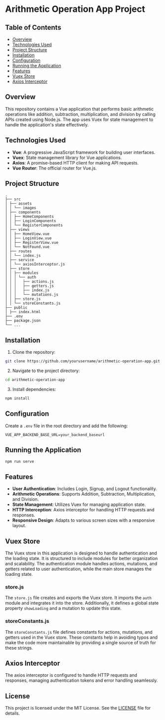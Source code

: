 # Arithmetic Operation App Project

## Table of Contents

- [Overview](#overview)
- [Technologies Used](#technologies-used)
- [Project Structure](#project-structure)
- [Installation](#installation)
- [Configuration](#configuration)
- [Running the Application](#running-the-application)
- [Features](#features)
- [Vuex Store](#vuex-store)
- [Axios Interceptor](#axios-interceptor)

## Overview

This repository contains a Vue application that performs basic arithmetic operations like addition, subtraction, multiplication, and division by calling APIs created using Node.js. The app uses Vuex for state management to handle the application's state effectively.

## Technologies Used

- **Vue**: A progressive JavaScript framework for building user interfaces.
- **Vuex**: State management library for Vue applications.
- **Axios**: A promise-based HTTP client for making API requests.
- **Vue Router**: The official router for Vue.js.

## Project Structure

```
.
├── src
│ ├── assets
│ │ └── images
│ ├── components
│ │ ├── HomeComponents
│ │ ├── LoginComponents
│ │ └── RegisterComponents
│ ├── views
│ │ ├── HomeView.vue
│ │ ├── LoginView.vue
│ │ ├── RegisterView.vue
│ │ └── NotFound.vue
│ ├── routes
│ │ └── index.js
│ ├── service
│ │ └── axiosInterceptor.js
│ ├── store
│ │ ├── modules
│ │ │ └── auth
│ │ │   ├── actions.js
│ │ │   ├── getters.js
│ │ │   ├── index.js
│ │ │   └── mutations.js
│ │ ├── store.js
│ │ └── storeConstants.js
├── public
│ ├── index.html
├── .env
├── package.json
└── ...
```

## Installation

1. Clone the repository:

```bash
git clone https://github.com/yourusername/arithmetic-operation-app.git
```

2. Navigate to the project directory:

```bash
cd arithmetic-operation-app
```

3. Install dependencies:

```bash
npm install
```

## Configuration

Create a `.env` file in the root directory and add the following:

```env
VUE_APP_BACKEND_BASE_URL=your_backend_baseurl
```

## Running the Application

```bash
npm run serve
```

## Features

- **User Authentication**: Includes Login, Signup, and Logout functionality.
- **Arithmetic Operations**: Supports Addition, Subtraction, Multiplication, and Division.
- **State Management**: Utilizes Vuex for managing application state.
- **HTTP Interception**: Axios interceptor for handling HTTP requests and responses.
- **Responsive Design**: Adapts to various screen sizes with a responsive layout.

## Vuex Store

The Vuex store in this application is designed to handle authentication and the loading state. It is structured to include modules for better organization and scalability. The authentication module handles actions, mutations, and getters related to user authentication, while the main store manages the loading state.

### store.js

The `store.js` file creates and exports the Vuex store. It imports the `auth` module and integrates it into the store. Additionally, it defines a global state property `showLoading` and a mutation to update this state.

### storeConstants.js

The `storeConstants.js` file defines constants for actions, mutations, and getters used in the Vuex store. These constants help in avoiding typos and make the code more maintainable by providing a single source of truth for these strings.

## Axios Interceptor

The axios interceptor is configured to handle HTTP requests and responses, managing authentication tokens and error handling seamlessly.

## License

This project is licensed under the MIT License. See the [LICENSE](LICENSE) file for details.
